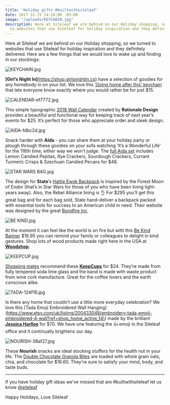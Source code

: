 ```yaml
---
title: 'Holiday gifts #builtwithsiteleaf'
date: 2017-12-15 14:24:00 -05:00
image: "/uploads/KEYCHAIN.jpg"
description: Here at Siteleaf we are behind on our Holiday shopping, so we turned
  to websites that use Siteleaf for holiday inspiration and they definitely delivered.
---
```


Here at Siteleaf we are behind on our Holiday shopping, so we turned to websites that use Siteleaf for holiday inspiration and they definitely delivered. Here are a few things that we would love to wake up and finding in our stockings:

![KEYCHAIN.jpg](/uploads/KEYCHAIN.jpg)

**[Girl’s Night In]**(https://shop.girlsnightin.co) have a selection of goodies for any homebody in on your list. We love this [‘Going home after this’ keychain](https://shop.girlsnightin.co/collections/apparel/products/keychain) that lets everyone know exactly where you would rather be for just $15. 

![CALENDAR-ef7772.jpg](/uploads/CALENDAR-ef7772.jpg)

This simple typographic [2018 Wall Calendar](https://rationale-design.com/shop/sans-wall-calendar/) created by **Rationale Design** provides a beautiful and functional way for keeping track of next year’s events for $25. It’s perfect for those who appreciate order and sleek design.

![AIDA-fdbc2d.jpg](/uploads/AIDA-fdbc2d.jpg)

Snack harder with **Aida** - you can share them at your holiday party or plough through these goodies on your sofa watching ‘It’s a Wonderful Life’ for the 116th time, either way we won’t judge. The [full Aida set](https://www.aidaeats.com/products/the-full-set) includes Lemon Candied Pepitas, Rye Crackers, Sourdough Crackers, Currant Turmeric Crisps & Szechuan Candied Pecans for $48. 

![STAR WARS BAG.jpg](/uploads/STAR%20WARS%20BAG.jpg)

The design for **State**’s [Hattie Ewok Backpack](https://www.statebags.com/products/hattie-ewok) is inspired by the Forest Moon of Endor (that’s in Star Wars for those of you who have been living light-years away). Also, the Rebel Alliance lining is 👌 For $295 you’ll get this great bag and for each bag sold, State hand-deliver a backpack packed with essential tools for success to an American child in need. Their website was designed by the great [Bondfire Inc](http://bondfireinc.com/work/state-bags-e-commerce-design-development/). 

![BE KIND.jpg](/uploads/BE%20KIND.jpg)

At the moment it can feel like the world is on fire but with this [Be Kind Banner](https://www.etsy.com/listing/540974808/be-kind-banner-wood-banner-wood-sign) $16.95 you can remind your family or colleagues to delight in kind gestures. Shop lots of wood products made right here in the USA at [**Woodshop**](http://www.woodshopusa.com). 

![KEEPCUP.jpg](/uploads/KEEPCUP.jpg)

[Shopping mates](https://shoppingmates.siroop.ch/blog/nachhaltige-weihnachtsgeschenke/) recommend these [**KeepCups**](http://us.keepcup.com/keepcup-series/tasting-notes-brew-cork-series/fika.html) for $24. They’re made from fully tempered soda lime glass and the band is made with waste product from wine cork manufacture. Great for the coffee lovers and the earth conscious alike. 

![TADA-124f16.jpg](/uploads/TADA-124f16.jpg)

Is there any home that couldn’t use a little more everyday celebration? We love this [Tada Emoji Embroidered Wall Hanging](https://www.etsy.com/uk/listing/200433048/embroidery-tada-emoji-embroidered-4-wall?ref=shop_home_active_14\) made by the brilliant [**Jessica Harllee**](http://jessicaharllee.com) for $70. We have one featuring the 👍 emoji in the Siteleaf office and it continually brightens our day. 

![NOURISH-38af27.jpg](/uploads/NOURISH-38af27.jpg)

These **Nourish** snacks are ideal stocking stuffers for the health nut in your life. The [Double Chocolate Granola Bites](https://nourishsnacks.com/snacks/double-chocolate/) are loaded with whole grain oats, chia, and chocolate for $16.60. They're sure to satisfy your mind, body, and taste buds. 

***

If you have holiday gift ideas we’ve missed that are #builtwithsiteleaf let us know [@siteleaf](https://twitter.com/siteleaf)

Happy Holidays, 
Love Siteleaf